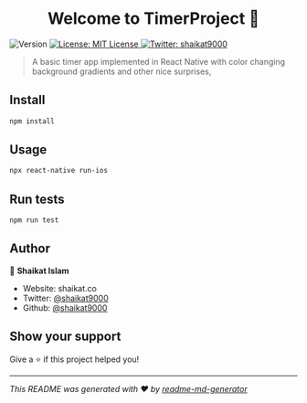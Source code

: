 <h1 align="center">Welcome to TimerProject 👋</h1>
<p>
  <img alt="Version" src="https://img.shields.io/badge/version-0.0.1-blue.svg?cacheSeconds=2592000" />
  <a href="#" target="_blank">
    <img alt="License: MIT License" src="https://img.shields.io/badge/License-MIT License-yellow.svg" />
  </a>
  <a href="https://twitter.com/shaikat9000" target="_blank">
    <img alt="Twitter: shaikat9000" src="https://img.shields.io/twitter/follow/shaikat9000.svg?style=social" />
  </a>
</p>

> A basic timer app implemented in React Native with color changing background gradients and other nice surprises,

## Install

```sh
npm install
```

## Usage

```sh
npx react-native run-ios
```

## Run tests

```sh
npm run test
```

## Author

👤 **Shaikat Islam**

* Website: shaikat.co
* Twitter: [@shaikat9000](https://twitter.com/shaikat9000)
* Github: [@shaikat9000](https://github.com/shaikat9000)

## Show your support

Give a ⭐️ if this project helped you!

***
_This README was generated with ❤️ by [readme-md-generator](https://github.com/kefranabg/readme-md-generator)_